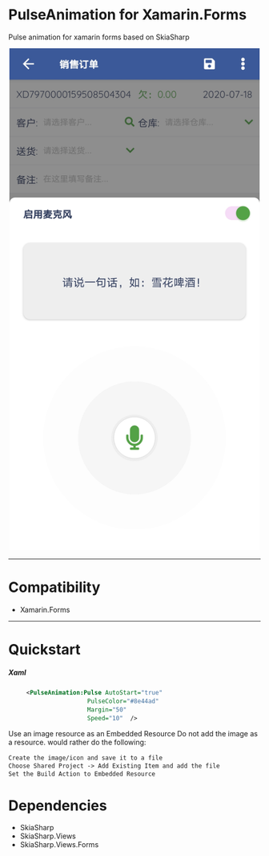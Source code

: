 # PulseAnimation for Xamarin.Forms
Pulse animation for xamarin forms based on SkiaSharp

<html>
<p align="center">
  <img src="https://github.com/dorisoy/PulseAnimation/blob/master/Screenshot.jpg?raw=true" height="1000">
</p>
</html>

------------

# Compatibility 
- Xamarin.Forms

------------

# Quickstart 
##### Xaml
```xml
     <PulseAnimation:Pulse AutoStart="true" 
                      PulseColor="#8e44ad" 
                      Margin="50" 
                      Speed="10"  />
```

Use an image resource as an Embedded Resource
Do not add the image as a resource.  would rather do the following:

    Create the image/icon and save it to a file
    Choose Shared Project -> Add Existing Item and add the file
    Set the Build Action to Embedded Resource

# Dependencies
- SkiaSharp
- SkiaSharp.Views
- SkiaSharp.Views.Forms
